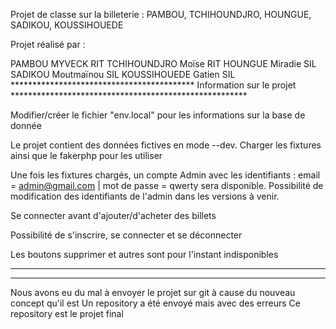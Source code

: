 Projet de classe sur la billeterie : PAMBOU, TCHIHOUNDJRO, HOUNGUE, SADIKOU, KOUSSIHOUEDE

Projet réalisé par :

PAMBOU MYVECK		RIT
TCHIHOUNDJRO Moïse	RIT
HOUNGUE Miradie		SIL
SADIKOU Moutmaïnou	SIL
KOUSSIHOUEDE Gatien	SIL
****************************************** Information sur le projet ******************************************************

Modifier/créer le fichier "env.local" pour les informations sur la base de donnée

Le projet contient des données fictives en mode --dev. Charger les fixtures ainsi que le fakerphp pour les utiliser

Une fois les fixtures chargés, un compte Admin avec les identifiants : email = admin@gmail.com | mot de passe = qwerty sera disponible. Possibilité de modification des identifiants de l'admin dans les versions à venir.

Se connecter avant d'ajouter/d'acheter des billets

Possibilité de s'inscrire, se connecter et se déconnecter

Les boutons supprimer et autres sont pour l'instant indisponibles

***********
***********
Nous avons eu du mal à envoyer le projet sur git à cause du nouveau concept qu'il est
Un repository a été envoyé mais avec des erreurs
Ce repository est le projet final
